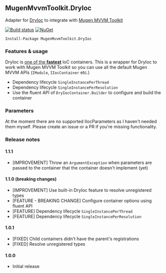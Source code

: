 ## MugenMvvmToolkit.DryIoc

Adapter for [DryIoc](https://bitbucket.org/dadhi/dryioc) to integrate with [Mugen MVVM Toolkit](https://github.com/MugenMvvmToolkit/MugenMvvmToolkit)

[![Build status](https://ci.appveyor.com/api/projects/status/s3tb7r3oupirw6vq/branch/master?svg=true)](https://ci.appveyor.com/project/SamuelDebruyn/mugenmvvmtoolkit-dryioc/branch/master) [![NuGet](https://img.shields.io/nuget/v/MugenMvvmToolkit.DryIoc.svg?label=NuGet)](https://www.nuget.org/packages/MugenMvvmToolkit.DryIoc/)

```
Install-Package MugenMvvmToolkit.DryIoc
```

### Features & usage

DryIoc is [one of the **fastest**](http://www.palmmedia.de/blog/2011/8/30/ioc-container-benchmark-performance-comparison) IoC containers. This is a wrapper for DryIoc to work with Mugen MVVM Toolkit so you can use all the default Mugen MVVM APIs (`IModule`, `IIocContainer` etc.)

* Dependency lifecycle `SingleInstancePerThread`
* Dependency lifecycle `SingleInstancePerResolution`
* Use the fluent API of `DryIocContainer.Builder` to configure and build the container

### Parameters

At the moment there are no supported IIocParameters as I haven't needed them myself. Please create an issue or a PR if you're missing functionality.

### Release notes

#### 1.1.1

* [IMPROVEMENT] Throw an `ArgumentException` when parameters are passed to the container that the container doesn't implement (yet)

#### 1.1.0 (breaking changes)

* [IMPROVEMENT] Use built-in DryIoc feature to resolve unregistered types
* [FEATURE - BREAKING CHANGE] Configure container options using fluent API
* [FEATURE] Dependency lifecycle `SingleInstancePerThread`
* [FEATURE] Dependency lifecycle `SingleInstancePerResolution`

#### 1.0.1

* [FIXED] Child containers didn't have the parent's registrations
* [FIXED] Resolve unregistered types

#### 1.0.0

* Initial release
